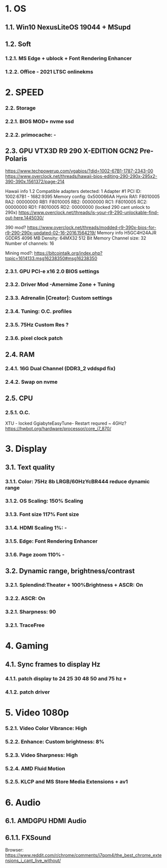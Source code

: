 # 1. OS
## 1.1. Win10 NexusLiteOS 19044 + MSupd

## 1.2. Soft
###  1.2.1. MS Edge + ublock + Font Rendering Enhancer
###  1.2.2. Office - 2021 LTSC onlinekms

# 2. SPEED
### 2.2. Storage
###  2.2.1. BIOS MOD+ nvme ssd
###  2.2.2. primocache: -


## 2.3. GPU VTX3D R9 290 X-EDITION GCN2 Pre-Polaris
https://www.techpowerup.com/vgabios/?did=1002-67B1-1787-2343-00
https://www.overclock.net/threads/hawaii-bios-editing-290-290x-295x2-390-390x.1561372/page-214

Hawaii info 1.2
Compatible adapters detected: 1
Adapter #1 PCI ID: 1002:67B1 - 1682:9395
Memory config: 0x500066AA Hynix
RA1: F8010005 RA2: 00000000
RB1: F8010005 RB2: 00000000
RC1: F8010005 RC2: 00000000
RD1: F8010005 RD2: 00000000
(locked 290 cant unlock to 290x)
https://www.overclock.net/threads/is-your-r9-290-unlockable-find-out-here.1445030/

390 mod? https://www.overclock.net/threads/modded-r9-390x-bios-for-r9-290-290x-updated-02-16-2016.1564219/
Memory info
H5GC4H24AJR
GDDR5
4096 MB
Density: 64MX32
512 Bit
Memory Channel size: 32
Number of channels: 16

Mining mod?:
https://bitcointalk.org/index.php?topic=1614133.msg16238350#msg16238350


###  2.3.1. GPU PCI-e x16 2.0 BIOS settings
###  2.3.2. Driver Mod -Amernime Zone + Tuning
###  2.3.3. Adrenalin [Creator]: Custom settings
###  2.3.4. Tuning: O.C. profiles
###  2.3.5. 75Hz Custom Res ?
###  2.3.6. pixel clock patch

## 2.4. RAM
###  2.4.1. 16G Dual Channel (DDR3_2 vddspd fix)
###  2.4.2. Swap on nvme

## 2.5. CPU
###  2.5.1. O.C.
XTU - locked
GgiabyteEasyTune- Restart requred ~
4GHz? https://hwbot.org/hardware/processor/core_i7_870/


# 3. Display
## 3.1. Text quality
###  3.1.1. Color: 75Hz 8b LRGB/60HzYcBR444 reduce dynamic range
###  3.1.2. OS Scaling: 150% Scaling
###  3.1.3. Font size 117% Font size
###  3.1.4. HDMI Scaling 1%: -
###  3.1.5. Edge: Font Rendering Enhancer
###  3.1.6. Page zoom 110% -

## 3.2. Dynamic range, brightness/contrast
###  3.2.1. Splendind:Theater + 100%Brightness + ASCR: On
###  3.2.2. ASCR: On
###  3.2.1. Sharpness: 90
###  3.2.1. TraceFree


# 4. Gaming
## 4.1. Sync frames to display Hz
###  4.1.1. patch display to 24 25 30 48 50 and 75 hz +
###  4.1.2. patch driver

# 5. Video 1080p
###  5.2.1. Video Color Vibrance: High
###  5.2.2. Enhance: Custom brightness: 8%
###  5.2.3. Video Sharpness: High
###  5.2.4. AMD Fluid Motion
###  5.2.5. KLCP and MS Store Media Extensions + av1

# 6. Audio
## 6.1. AMDGPU HDMI Audio
## 6.1.1. FXSound

Browser:
https://www.reddit.com/r/chrome/comments/i7qom4/the_best_chrome_extensions_i_cant_live_without/
